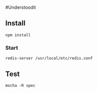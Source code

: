 #Understoodit

## Install

```
npm install
```

### Start

```
redis-server /usr/local/etc/redis.conf
```
## Test
```
mocha -R spec
```